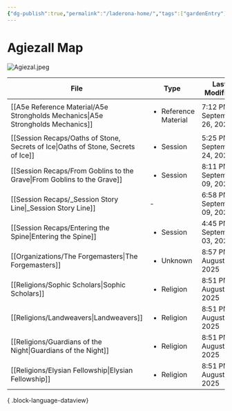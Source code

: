 ```yaml
---
{"dg-publish":true,"permalink":"/laderona-home/","tags":["gardenEntry"]}
---
```


# Agiezall Map

![Agiezal.jpeg](/img/user/zAssets/Agiezal.jpeg)

| File                                                                                 | Type                                 | Last Modified                |
| ------------------------------------------------------------------------------------ | ------------------------------------ | ---------------------------- |
| [[A5e Reference Material/A5e Strongholds Mechanics\|A5e Strongholds Mechanics]]   | <ul><li>Reference Material</li></ul> | 7:12 PM - September 26, 2025 |
| [[Session Recaps/Oaths of Stone, Secrets of Ice\|Oaths of Stone, Secrets of Ice]] | <ul><li>Session</li></ul>            | 5:25 PM - September 24, 2025 |
| [[Session Recaps/From Goblins to the Grave\|From Goblins to the Grave]]           | <ul><li>Session</li></ul>            | 8:11 PM - September 09, 2025 |
| [[Session Recaps/_Session Story Line\|_Session Story Line]]                       | \-                                   | 6:58 PM - September 09, 2025 |
| [[Session Recaps/Entering the Spine\|Entering the Spine]]                         | <ul><li>Session</li></ul>            | 4:45 PM - September 03, 2025 |
| [[Organizations/The Forgemasters\|The Forgemasters]]                              | <ul><li>Unknown</li></ul>            | 8:57 PM - August 17, 2025    |
| [[Religions/Sophic Scholars\|Sophic Scholars]]                                    | <ul><li>Religion</li></ul>           | 8:51 PM - August 17, 2025    |
| [[Religions/Landweavers\|Landweavers]]                                            | <ul><li>Religion</li></ul>           | 8:51 PM - August 17, 2025    |
| [[Religions/Guardians of the Night\|Guardians of the Night]]                      | <ul><li>Religion</li></ul>           | 8:51 PM - August 17, 2025    |
| [[Religions/Elysian Fellowship\|Elysian Fellowship]]                              | <ul><li>Religion</li></ul>           | 8:51 PM - August 17, 2025    |

{ .block-language-dataview}

<!--
# Sessions
![[Sessions.base]]

# NPCs 

![[NPC List.base]]

# World & Lore

![[World Data.base]]
-->

<!--
## Still To-Do
- Ask Dustin what he wants
	- For settlements, Descriptions, shops, and NPCs
		- Shops - Descriptions / NPCs
		- NPCs - Descriptions / Organizations / NPCs
		- Organizations - Descriptions / NPCs
-->